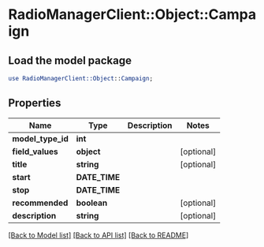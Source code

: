 # RadioManagerClient::Object::Campaign

## Load the model package
```perl
use RadioManagerClient::Object::Campaign;
```

## Properties
Name | Type | Description | Notes
------------ | ------------- | ------------- | -------------
**model_type_id** | **int** |  | 
**field_values** | **object** |  | [optional] 
**title** | **string** |  | [optional] 
**start** | **DATE_TIME** |  | 
**stop** | **DATE_TIME** |  | 
**recommended** | **boolean** |  | [optional] 
**description** | **string** |  | [optional] 

[[Back to Model list]](../README.md#documentation-for-models) [[Back to API list]](../README.md#documentation-for-api-endpoints) [[Back to README]](../README.md)


